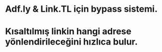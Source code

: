 # Adf.ly & Link.TL için bypass sistemi.
# Kısaltılmış linkin hangi adrese yönlendirileceğini hızlıca bulur.
